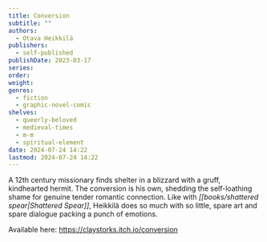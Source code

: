 ```yaml
---
title: Conversion
subtitle: ""
authors:
  - Otava Heikkilä
publishers:
  - self-published
publishDate: 2023-03-17
series: 
order: 
weight: 
genres:
  - fiction
  - graphic-novel-comic
shelves:
  - queerly-beloved
  - medieval-times
  - m-m
  - spiritual-element
date: 2024-07-24 14:22
lastmod: 2024-07-24 14:22
---
```

A 12th century missionary finds shelter in a blizzard with a gruff, kindhearted hermit. The conversion is his own, shedding the self-loathing shame for genuine tender romantic connection. Like with *[[books/shattered spear|Shattered Spear]]*, Heikkilä does so much with so little, spare art and spare dialogue packing a punch of emotions. 

Available here: https://claystorks.itch.io/conversion